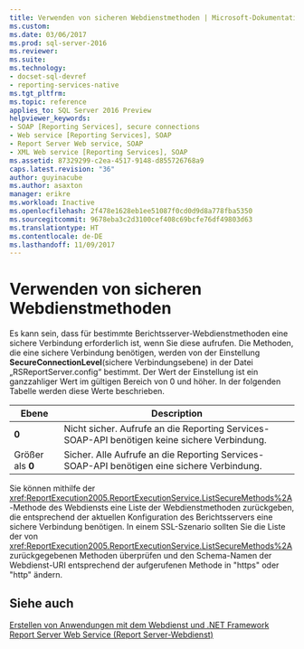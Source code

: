 ```yaml
---
title: Verwenden von sicheren Webdienstmethoden | Microsoft-Dokumentation
ms.custom: 
ms.date: 03/06/2017
ms.prod: sql-server-2016
ms.reviewer: 
ms.suite: 
ms.technology:
- docset-sql-devref
- reporting-services-native
ms.tgt_pltfrm: 
ms.topic: reference
applies_to: SQL Server 2016 Preview
helpviewer_keywords:
- SOAP [Reporting Services], secure connections
- Web service [Reporting Services], SOAP
- Report Server Web service, SOAP
- XML Web service [Reporting Services], SOAP
ms.assetid: 87329299-c2ea-4517-9148-d855726768a9
caps.latest.revision: "36"
author: guyinacube
ms.author: asaxton
manager: erikre
ms.workload: Inactive
ms.openlocfilehash: 2f478e1628eb1ee51087f0cd0d9d8a778fba5350
ms.sourcegitcommit: 9678eba3c2d3100cef408c69bcfe76df49803d63
ms.translationtype: HT
ms.contentlocale: de-DE
ms.lasthandoff: 11/09/2017
---
```

# <a name="using-secure-web-service-methods"></a>Verwenden von sicheren Webdienstmethoden
  Es kann sein, dass für bestimmte Berichtsserver-Webdienstmethoden eine sichere Verbindung erforderlich ist, wenn Sie diese aufrufen. Die Methoden, die eine sichere Verbindung benötigen, werden von der Einstellung **SecureConnectionLevel**(sichere Verbindungsebene) in der Datei „RSReportServer.config“ bestimmt. Der Wert der Einstellung ist ein ganzzahliger Wert im gültigen Bereich von 0 und höher. In der folgenden Tabelle werden diese Werte beschrieben.  
  
|Ebene|Description|  
|-----------|-----------------|  
|**0**|Nicht sicher. Aufrufe an die Reporting Services-SOAP-API benötigen keine sichere Verbindung.|  
|Größer als **0**|Sicher. Alle Aufrufe an die Reporting Services-SOAP-API benötigen eine sichere Verbindung.|  
  
 Sie können mithilfe der <xref:ReportExecution2005.ReportExecutionService.ListSecureMethods%2A>-Methode des Webdiensts eine Liste der Webdienstmethoden zurückgeben, die entsprechend der aktuellen Konfiguration des Berichtsservers eine sichere Verbindung benötigen. In einem SSL-Szenario sollten Sie die Liste der von <xref:ReportExecution2005.ReportExecutionService.ListSecureMethods%2A> zurückgegebenen Methoden überprüfen und den Schema-Namen der Webdienst-URI entsprechend der aufgerufenen Methode in "https" oder "http" ändern.  
  
## <a name="see-also"></a>Siehe auch  
 [Erstellen von Anwendungen mit dem Webdienst und .NET Framework](../../../reporting-services/report-server-web-service/net-framework/building-applications-using-the-web-service-and-the-net-framework.md)   
 [Report Server Web Service (Report Server-Webdienst)](../../../reporting-services/report-server-web-service/report-server-web-service.md)  
  
  
